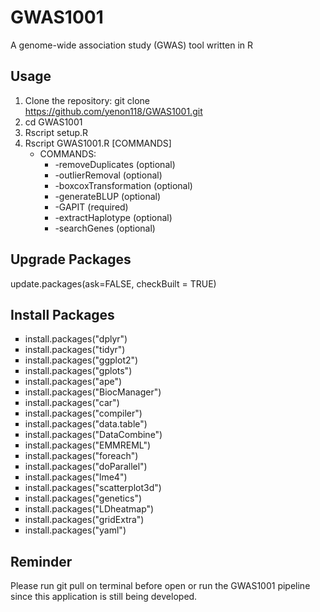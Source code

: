 # GWAS1001
A genome-wide association study (GWAS) tool written in R

## Usage
1. Clone the repository: git clone https://github.com/yenon118/GWAS1001.git
2. cd GWAS1001
3. Rscript setup.R
4. Rscript GWAS1001.R [COMMANDS]
   - COMMANDS:
     - -removeDuplicates (optional)
     - -outlierRemoval (optional)
     - -boxcoxTransformation (optional)
     - -generateBLUP (optional)
     - -GAPIT (required)
     - -extractHaplotype (optional)
     - -searchGenes (optional)

## Upgrade Packages
update.packages(ask=FALSE, checkBuilt = TRUE)

## Install Packages
<ul style="list-style-type:square">
  <li>install.packages("dplyr")</li>
  <li>install.packages("tidyr")</li>
  <li>install.packages("ggplot2")</li>
  <li>install.packages("gplots")</li>
  <li>install.packages("ape")</li>
  <li>install.packages("BiocManager")</li>
  <li>install.packages("car")</li>
  <li>install.packages("compiler")</li>
  <li>install.packages("data.table")</li>
  <li>install.packages("DataCombine")</li>
  <li>install.packages("EMMREML")</li>
  <li>install.packages("foreach")</li>
  <li>install.packages("doParallel")</li>
  <li>install.packages("lme4")</li>
  <li>install.packages("scatterplot3d")</li>
  <li>install.packages("genetics")</li>
  <li>install.packages("LDheatmap")</li>
  <li>install.packages("gridExtra")</li>
  <li>install.packages("yaml")</li>
</ul>

## Reminder
Please run git pull on terminal before open or run the GWAS1001 pipeline since this application is still being developed.



